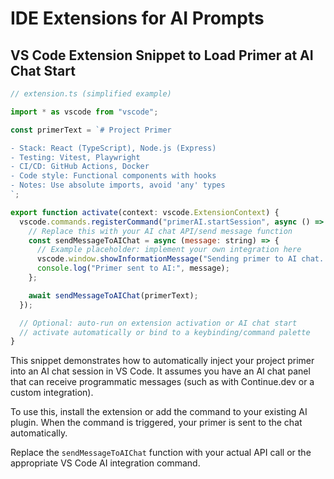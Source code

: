 # IDE Extensions for AI Prompts

## VS Code Extension Snippet to Load Primer at AI Chat Start

```js
// extension.ts (simplified example)

import * as vscode from "vscode";

const primerText = `# Project Primer

- Stack: React (TypeScript), Node.js (Express)
- Testing: Vitest, Playwright
- CI/CD: GitHub Actions, Docker
- Code style: Functional components with hooks
- Notes: Use absolute imports, avoid 'any' types
`;

export function activate(context: vscode.ExtensionContext) {
  vscode.commands.registerCommand("primerAI.startSession", async () => {
    // Replace this with your AI chat API/send message function
    const sendMessageToAIChat = async (message: string) => {
      // Example placeholder: implement your own integration here
      vscode.window.showInformationMessage("Sending primer to AI chat...");
      console.log("Primer sent to AI:", message);
    };

    await sendMessageToAIChat(primerText);
  });

  // Optional: auto-run on extension activation or AI chat start
  // activate automatically or bind to a keybinding/command palette
}
```

This snippet demonstrates how to automatically inject your project primer into an AI chat session in VS Code. It assumes you have an AI chat panel that can receive programmatic messages (such as with Continue.dev or a custom integration).

To use this, install the extension or add the command to your existing AI plugin. When the command is triggered, your primer is sent to the chat automatically.

Replace the `sendMessageToAIChat` function with your actual API call or the appropriate VS Code AI integration command.
